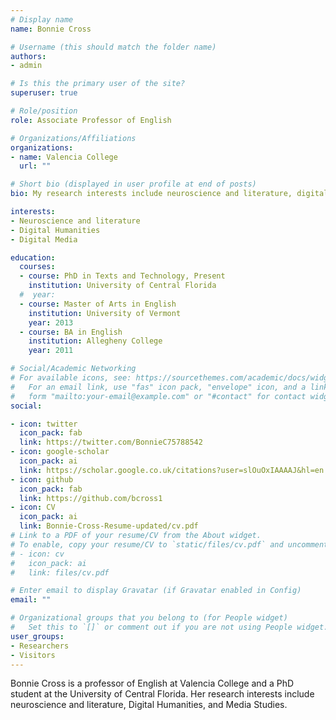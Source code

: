 ```yaml
---
# Display name
name: Bonnie Cross

# Username (this should match the folder name)
authors:
- admin

# Is this the primary user of the site?
superuser: true

# Role/position
role: Associate Professor of English

# Organizations/Affiliations
organizations:
- name: Valencia College
  url: ""

# Short bio (displayed in user profile at end of posts)
bio: My research interests include neuroscience and literature, digital humanities, and digital media.

interests:
- Neuroscience and literature
- Digital Humanities
- Digital Media

education:
  courses:
  - course: PhD in Texts and Technology, Present
    institution: University of Central Florida
  #  year:
  - course: Master of Arts in English
    institution: University of Vermont
    year: 2013
  - course: BA in English
    institution: Allegheny College
    year: 2011

# Social/Academic Networking
# For available icons, see: https://sourcethemes.com/academic/docs/widgets/#icons
#   For an email link, use "fas" icon pack, "envelope" icon, and a link in the
#   form "mailto:your-email@example.com" or "#contact" for contact widget.
social:

- icon: twitter
  icon_pack: fab
  link: https://twitter.com/BonnieC75788542
- icon: google-scholar
  icon_pack: ai
  link: https://scholar.google.co.uk/citations?user=slOuOxIAAAAJ&hl=en
- icon: github
  icon_pack: fab
  link: https://github.com/bcross1
- icon: CV
  icon_pack: ai
  link: Bonnie-Cross-Resume-updated/cv.pdf
# Link to a PDF of your resume/CV from the About widget.
# To enable, copy your resume/CV to `static/files/cv.pdf` and uncomment the lines below.  
# - icon: cv
#   icon_pack: ai
#   link: files/cv.pdf

# Enter email to display Gravatar (if Gravatar enabled in Config)
email: ""

# Organizational groups that you belong to (for People widget)
#   Set this to `[]` or comment out if you are not using People widget.  
user_groups:
- Researchers
- Visitors
---
```


Bonnie Cross is a professor of English at Valencia College and a PhD student at the University of Central Florida. Her research interests include neuroscience and literature, Digital Humanities, and Media Studies.

